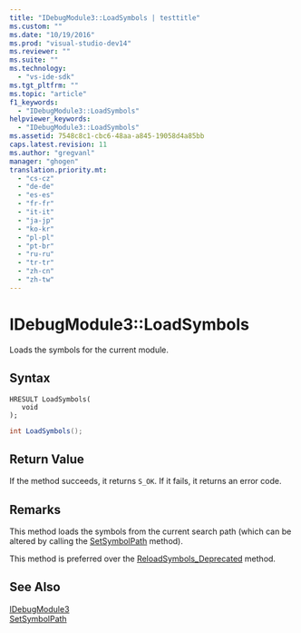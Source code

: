 ```yaml
---
title: "IDebugModule3::LoadSymbols | testtitle"
ms.custom: ""
ms.date: "10/19/2016"
ms.prod: "visual-studio-dev14"
ms.reviewer: ""
ms.suite: ""
ms.technology: 
  - "vs-ide-sdk"
ms.tgt_pltfrm: ""
ms.topic: "article"
f1_keywords: 
  - "IDebugModule3::LoadSymbols"
helpviewer_keywords: 
  - "IDebugModule3::LoadSymbols"
ms.assetid: 7548c8c1-cbc6-48aa-a845-19058d4a85bb
caps.latest.revision: 11
ms.author: "gregvanl"
manager: "ghogen"
translation.priority.mt: 
  - "cs-cz"
  - "de-de"
  - "es-es"
  - "fr-fr"
  - "it-it"
  - "ja-jp"
  - "ko-kr"
  - "pl-pl"
  - "pt-br"
  - "ru-ru"
  - "tr-tr"
  - "zh-cn"
  - "zh-tw"
---
```

# IDebugModule3::LoadSymbols
Loads the symbols for the current module.  
  
## Syntax  
  
```cpp#  
HRESULT LoadSymbols(  
   void  
);  
```  
  
```c#  
int LoadSymbols();  
```  
  
## Return Value  
 If the method succeeds, it returns `S_OK`. If it fails, it returns an error code.  
  
## Remarks  
 This method loads the symbols from the current search path (which can be altered by calling the [SetSymbolPath](../extensibility-debugger-reference/idebugengine3--setsymbolpath.md) method).  
  
 This method is preferred over the [ReloadSymbols_Deprecated](../extensibility-debugger-reference/idebugmodule2--reloadsymbols_deprecated.md) method.  
  
## See Also  
 [IDebugModule3](../extensibility-debugger-reference/idebugmodule3.md)   
 [SetSymbolPath](../extensibility-debugger-reference/idebugengine3--setsymbolpath.md)